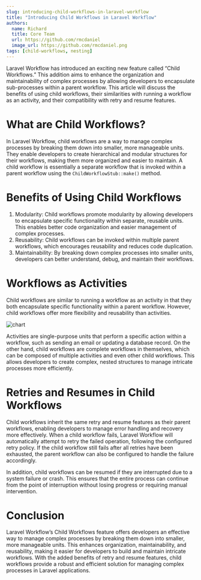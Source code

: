 ```yaml
---
slug: introducing-child-workflows-in-laravel-workflow
title: "Introducing Child Workflows in Laravel Workflow"
authors:
  name: Richard
  title: Core Team
  url: https://github.com/rmcdaniel
  image_url: https://github.com/rmcdaniel.png
tags: [child-workflows, nesting]
---
```


Laravel Workflow has introduced an exciting new feature called “Child Workflows.” This addition aims to enhance the organization and maintainability of complex processes by allowing developers to encapsulate sub-processes within a parent workflow. This article will discuss the benefits of using child workflows, their similarities with running a workflow as an activity, and their compatibility with retry and resume features.

What are Child Workflows?
=========================

In Laravel Workflow, child workflows are a way to manage complex processes by breaking them down into smaller, more manageable units. They enable developers to create hierarchical and modular structures for their workflows, making them more organized and easier to maintain. A child workflow is essentially a separate workflow that is invoked within a parent workflow using the `ChildWorkflowStub::make()` method.

Benefits of Using Child Workflows
=================================

1.  Modularity: Child workflows promote modularity by allowing developers to encapsulate specific functionality within separate, reusable units. This enables better code organization and easier management of complex processes.
2.  Reusability: Child workflows can be invoked within multiple parent workflows, which encourages reusability and reduces code duplication.
3.  Maintainability: By breaking down complex processes into smaller units, developers can better understand, debug, and maintain their workflows.

Workflows as Activities
=======================

Child workflows are similar to running a workflow as an activity in that they both encapsulate specific functionality within a parent workflow. However, child workflows offer more flexibility and reusability than activities.

![chart](https://miro.medium.com/max/1400/1*pv55DNLlsn7wuNZSL8bXrg.webp)

Activities are single-purpose units that perform a specific action within a workflow, such as sending an email or updating a database record. On the other hand, child workflows are complete workflows in themselves, which can be composed of multiple activities and even other child workflows. This allows developers to create complex, nested structures to manage intricate processes more efficiently.

Retries and Resumes in Child Workflows
======================================

Child workflows inherit the same retry and resume features as their parent workflows, enabling developers to manage error handling and recovery more effectively. When a child workflow fails, Laravel Workflow will automatically attempt to retry the failed operation, following the configured retry policy. If the child workflow still fails after all retries have been exhausted, the parent workflow can also be configured to handle the failure accordingly.

In addition, child workflows can be resumed if they are interrupted due to a system failure or crash. This ensures that the entire process can continue from the point of interruption without losing progress or requiring manual intervention.

Conclusion
==========

Laravel Workflow’s Child Workflows feature offers developers an effective way to manage complex processes by breaking them down into smaller, more manageable units. This enhances organization, maintainability, and reusability, making it easier for developers to build and maintain intricate workflows. With the added benefits of retry and resume features, child workflows provide a robust and efficient solution for managing complex processes in Laravel applications.
